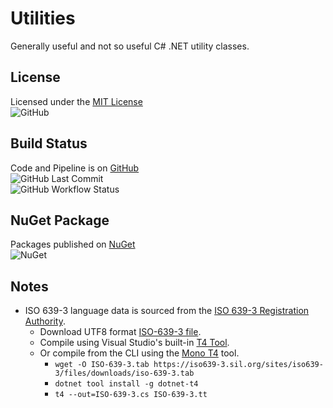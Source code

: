 # Utilities

Generally useful and not so useful C# .NET utility classes.

## License

Licensed under the [MIT License](./LICENSE)  
![GitHub](https://img.shields.io/github/license/ptr727/Utilities)

## Build Status

Code and Pipeline is on [GitHub](https://github.com/ptr727/Utilities)  
![GitHub Last Commit](https://img.shields.io/github/last-commit/ptr727/Utilities?logo=github)  
![GitHub Workflow Status](https://img.shields.io/github/actions/workflow/status/ptr727/Utilities/BuildPublishPipeline.yml?logo=github)

## NuGet Package

Packages published on [NuGet](https://www.nuget.org/packages/InsaneGenius.Utilities/)  
![NuGet](https://img.shields.io/nuget/v/InsaneGenius.Utilities?logo=nuget)

## Notes

- ISO 639-3 language data is sourced from the [ISO 639-3 Registration Authority](https://iso639-3.sil.org/code_tables/download_tables).
  - Download UTF8 format [ISO-639-3 file](https://iso639-3.sil.org/sites/iso639-3/files/downloads/iso-639-3.tab).
  - Compile using Visual Studio's built-in [T4 Tool](https://docs.microsoft.com/en-us/visualstudio/modeling/code-generation-and-t4-text-templates).
  - Or compile from the CLI using the [Mono T4](https://github.com/mono/t4) tool.
    - `wget -O ISO-639-3.tab https://iso639-3.sil.org/sites/iso639-3/files/downloads/iso-639-3.tab`
    - `dotnet tool install -g dotnet-t4`
    - `t4 --out=ISO-639-3.cs ISO-639-3.tt`
